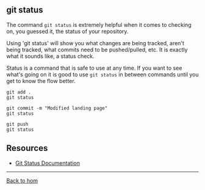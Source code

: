 ## git status

The command `git status` is extremely helpful when it comes to checking on, you guessed it, the status of your repository. 

Using 'git status' will show you what changes are being tracked, aren't being tracked, what commits need to be pushed/pulled, etc.
It is exactly what it sounds like, a status check.

Status is a command that is safe to use at any time.
If you want to see what's going on it is good to use `git status` in between commands until you get to know the flow better. 

```
git add .
git status

git commit -m "Modified landing page"
git status

git push
git status
```
## Resources

- [Git Status Documentation](https://git-scm.com/docs/git-status)

---

[Back to hom](../README.md)
